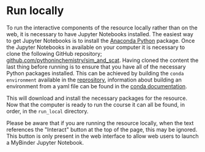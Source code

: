 # Run locally

To run the interactive components of the resource locally rather than on the web, it is necessary to have Jupyter Notebooks installed.
The easiest way to get Jupyter Notebooks is to install the [Anaconda Python](https://www.anaconda.com/download/) package.
Once the Jupyter Notebooks in available on your computer it is necessary to clone the following GitHub repository; [github.com/pythoninchemistry/sim_and_scat](https://github.com/pythoninchemistry/sim_and_scat).
Having cloned the content the last thing before running is to ensure that you have all of the necessary Python packages installed.
This can be achieved by building the `conda environment` available in the [reprository](https://github.com/pythoninchemistry/sim_and_scat/blob/master/environment.yml), information about building an environment from a yaml file can be found in the [conda documentation](https://docs.conda.io/projects/conda/en/latest/user-guide/tasks/manage-environments.html#creating-an-environment-from-an-environment-yml-file). 

This will download and install the necessary packages for the resource.
Now that the computer is ready to run the course it can all be found, in order, in the `run_local` directory.

Please be aware that if you are running the resource locally, when the text references the "Interact" button at the top of the page, this may be ignored. 
This button is only present in the web interface to allow web users to launch a MyBinder Jupyter Notebook.
